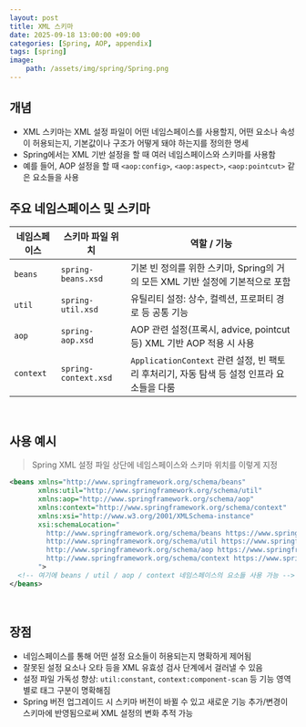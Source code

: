 ```yaml
---
layout: post
title: XML 스키마
date: 2025-09-18 13:00:00 +09:00
categories: [Spring, AOP, appendix]
tags: [spring]
image:
    path: /assets/img/spring/Spring.png
---
```


## 개념

- XML 스키마는 XML 설정 파일이 어떤 네임스페이스를 사용할지, 어떤 요소나 속성이 허용되는지, 기본값이나 구조가 어떻게 돼야 하는지를 정의한 명세
- Spring에서는 XML 기반 설정을 할 때 여러 네임스페이스와 스키마를 사용함
- 예를 들어, AOP 설정을 할 때 `<aop:config>`, `<aop:aspect>`, `<aop:pointcut>` 같은 요소들을 사용

## 주요 네임스페이스 및 스키마

| 네임스페이스 | 스키마 파일 위치 | 역할 / 기능 |
|-|-|-|
| `beans` | `spring-beans.xsd` | 기본 빈 정의를 위한 스키마, Spring의 거의 모든 XML 기반 설정에 기본적으로 포함 |
| `util` | `spring-util.xsd` | 유틸리티 설정: 상수, 컬렉션, 프로퍼티 경로 등 공통 기능 |
| `aop` | `spring-aop.xsd` | AOP 관련 설정(프록시, advice, pointcut 등) XML 기반 AOP 적용 시 사용 |
| `context` | `spring-context.xsd` | `ApplicationContext` 관련 설정, 빈 팩토리 후처리기, 자동 탐색 등 설정 인프라 요소들을 다룸 |


<br>

## 사용 예시

> Spring XML 설정 파일 상단에 네임스페이스와 스키마 위치를 이렇게 지정

```xml
<beans xmlns="http://www.springframework.org/schema/beans"
       xmlns:util="http://www.springframework.org/schema/util"
       xmlns:aop="http://www.springframework.org/schema/aop"
       xmlns:context="http://www.springframework.org/schema/context"
       xmlns:xsi="http://www.w3.org/2001/XMLSchema-instance"
       xsi:schemaLocation="
         http://www.springframework.org/schema/beans https://www.springframework.org/schema/beans/spring-beans.xsd
         http://www.springframework.org/schema/util https://www.springframework.org/schema/util/spring-util.xsd
         http://www.springframework.org/schema/aop https://www.springframework.org/schema/aop/spring-aop.xsd
         http://www.springframework.org/schema/context https://www.springframework.org/schema/context/spring-context.xsd
       ">
  <!-- 여기에 beans / util / aop / context 네임스페이스의 요소들 사용 가능 -->
</beans>
```

<br>

## 장점

- 네임스페이스를 통해 어떤 설정 요소들이 허용되는지 명확하게 제어됨
- 잘못된 설정 요소나 오타 등을 XML 유효성 검사 단계에서 걸러낼 수 있음
- 설정 파일 가독성 향상: `util:constant`, `context:component-scan` 등 기능 영역별로 태그 구분이 명확해짐
- Spring 버전 업그레이드 시 스키마 버전이 바뀔 수 있고 새로운 기능 추가/변경이 스키마에 반영됨으로써 XML 설정의 변화 추적 가능

<br>